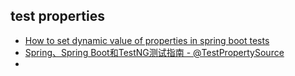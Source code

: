 ## test properties
- [How to set dynamic value of properties in spring boot tests](http://antkorwin.com/test_properties/dynamic_properties.html)
- [Spring、Spring Boot和TestNG测试指南 - @TestPropertySource](https://segmentfault.com/a/1190000010854607)
- []()